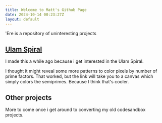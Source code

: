 ```yaml
---
title: Welcome to Matt's Github Page
date: 2024-10-14 00:23:27Z
layout: default
---
```


'Ere is a repository of uninteresting projects

## [Ulam Spiral](Ulam/index.html)

I made this a while ago because i get interested in the Ulam Spiral.

I thought it might reveal some more patterns to color pixels by number of prime factors.
That worked, but the link will take you to a canvas which simply colors the semiprimes.
Because I think that's cooler. 

## Other projects

More to come once i get around to converting my old codesandbox projects.
